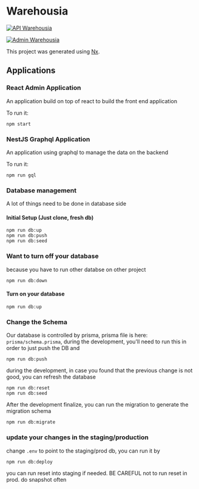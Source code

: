 # Warehousia

[![API Warehousia](https://github.com/sebastianusk/warehousia/actions/workflows/build-api.yaml/badge.svg)](https://github.com/sebastianusk/warehousia/actions/workflows/build-api.yaml)

[![Admin Warehousia](https://github.com/sebastianusk/warehousia/actions/workflows/build-admin.yaml/badge.svg)](https://github.com/sebastianusk/warehousia/actions/workflows/build-admin.yaml)

This project was generated using [Nx](https://nx.dev).

## Applications

### React Admin Application

An application build on top of react to build the front end application

To run it:

```
npm start
```

### NestJS Graphql Application

An application using graphql to manage the data on the backend

To run it:

```
npm run gql
```

### Database management

A lot of things need to be done in database side

#### Initial Setup (Just clone, fresh db)
```
npm run db:up
npm run db:push
npm run db:seed
```

### Want to turn off your database
because you have to run other databse on other project
```
npm run db:down
```

#### Turn on your database
```
npm run db:up
```

### Change the Schema
Our database is controlled by prisma, prisma file is here: `prisma/schema.prisma`, during the development, you'll need to run this in order to just push the DB and
```
npm run db:push
```
during the development, in case you found that the previous change is not good, you can refresh the database
```
npm run db:reset
npm run db:seed
```
After the development finalize, you can run the migration to generate the migration schema
```
npm run db:migrate
```

### update your changes in the staging/production
change `.env` to point to the staging/prod db, you can run it by
```
npm run db:deploy
```
you can run reset into staging if needed. BE CAREFUL not to run reset in prod. do snapshot often
